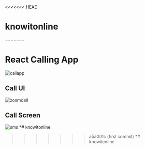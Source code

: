 <<<<<<< HEAD
# knowitonline
=======
# React Calling App 

![callapp](https://i.ibb.co/rcxVVHC/callapp.png)

## Call UI
![zoomcall](https://i.ibb.co/xzkXv72/zoomcall.png)
## Call Screen
![sms](https://i.ibb.co/WFr1ds0/sms.png)
*# knowitonline
>>>>>>> a5a001c (first commit)
* #  
 k n o w i t o n l i n e  
 